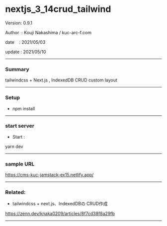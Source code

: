 ﻿# nextjs_3_14crud_tailwind

 Version: 0.9.1

 Author  : Kouji Nakashima / kuc-arc-f.com

 date    : 2021/05/03

 update  : 2021/05/10

***
### Summary

tailwindcss + Next.js , IndexedDB CRUD custom layout

***
### Setup

* npm install

***
### start server
* Start :

yarn dev

***
### sample URL

https://cms-kuc-jamstack-ex15.netlify.app/

***
### Related:

* tailwindcss + next.js、IndexedDBの CRUD作成

https://zenn.dev/knaka0209/articles/8f7cd38f8a29fb

***

